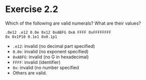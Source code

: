 # Exercise 2.2

Which of the following are valid numerals? What are their values?

```
.0e12 .e12 0.0e 0x12 0xABFG 0xA FFFF 0xFFFFFFFF
0x 0x1P10 0.1e1 0x0.1p1
```
- `.e12`: invalid (no decimal part specified)
- `0.0e`: invalid (no exponent specified)
- `0xABFG`: invalid (no G in hexadecimal)
- `FFFF`: invalid (identifier)
- `0x`: invalid (no number specified
- Others are valid.
